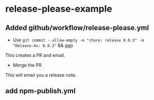 # release-please-example


## Added github/workflow/release-please.yml

- Use `git commit --allow-empty -m "chore: release 0.0.3" -m "Release-As: 0.0.3"` && ggp

This creates a PR and email.

- Merge the PR

This will email you a release note.

## add npm-publish.yml



